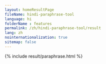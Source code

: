 ```yaml
---
layout: homeResultPage
fileName: hindi-paraphrase-tool
language: hi
folderName : features
permalink: /zh/hindi-paraphrase-tool/result
lang: zh
nointernationalization: true
sitemap: false
---
```

{% include result/paraphrase.html %}

<script src="/js/result/paraprashing.js" data-foldername="{{page.folderName}}" data-lang="{{page.lang}}"></script>